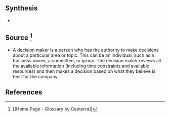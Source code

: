 ## Synthesis
- 
## Source [^1]
- A decision maker is a person who has the authority to make decisions about a particular area or topic. This can be an individual, such as a business owner, a committee, or group. The decision maker reviews all the available information (including time constraints and available resources) and then makes a decision based on what they believe is best for the company.
## References

[^1]: [[Home Page - Glossary by Capterra]]